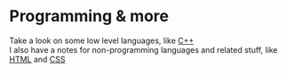 # Programming & more
Take a look on some low level languages, like [C++](CPP.md)  
I also have a notes for non-programming languages and related stuff, like [HTML](HTML.md) and [CSS](CSS.md)
